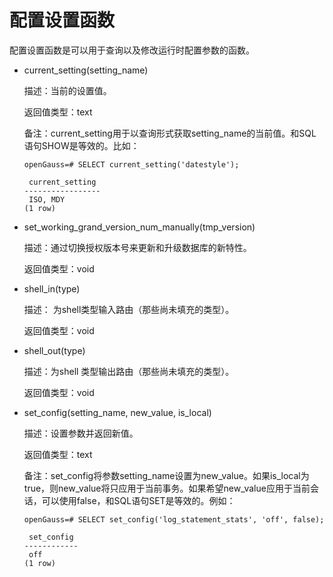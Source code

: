 # 配置设置函数<a name="ZH-CN_TOPIC_0289900255"></a>

配置设置函数是可以用于查询以及修改运行时配置参数的函数。

-   current\_setting\(setting\_name\)

    描述：当前的设置值。

    返回值类型：text

    备注：current\_setting用于以查询形式获取setting\_name的当前值。和SQL语句SHOW是等效的。比如：

    ```
    openGauss=# SELECT current_setting('datestyle');

     current_setting
    -----------------
     ISO, MDY
    (1 row)
    ```

-   set\_working\_grand\_version\_num\_manually\(tmp\_version\)

    描述：通过切换授权版本号来更新和升级数据库的新特性。

    返回值类型：void

-   shell\_in\(type\)

    描述： 为shell类型输入路由（那些尚未填充的类型）。

    返回值类型：void

-   shell\_out\(type\)

    描述：为shell 类型输出路由（那些尚未填充的类型）。

    返回值类型：void

-   set\_config\(setting\_name, new\_value, is\_local\)

    描述：设置参数并返回新值。

    返回值类型：text

    备注：set\_config将参数setting\_name设置为new\_value。如果is\_local为true，则new\_value将只应用于当前事务。如果希望new\_value应用于当前会话，可以使用false，和SQL语句SET是等效的。例如：

    ```
    openGauss=# SELECT set_config('log_statement_stats', 'off', false);

     set_config
    ------------
     off
    (1 row)
    ```
